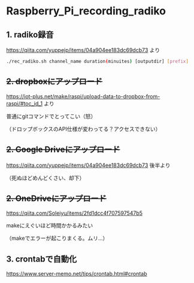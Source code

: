 # Raspberry_Pi_recording_radiko

## 1. radiko録音

https://qiita.com/yuppejp/items/04a904ee183dc69dcb73 より

```sh
./rec_radiko.sh channel_name duration(minuites) [outputdir] [prefix]
```

## ~~2. dropboxにアップロード~~

https://iot-plus.net/make/raspi/upload-data-to-dropbox-from-raspi/#toc_id_1 より

普通にgitコマンドでとってこい（怒）

（ドロップボックスのAPI仕様が変わってる？アクセスできない）

## ~~2. Google Driveにアップロード~~

https://qiita.com/yuppejp/items/04a904ee183dc69dcb73 後半より

（死ぬほどめんどくさい、却下）

## ~~2. OneDriveにアップロード~~

https://qiita.com/Soleiyu/items/2fd1dcc4f707597547b5

makeにえぐいほど時間かかるみたい

（makeでエラーが起こりまくる。ムリ...）


## 3. crontabで自動化

https://www.server-memo.net/tips/crontab.html#crontab

